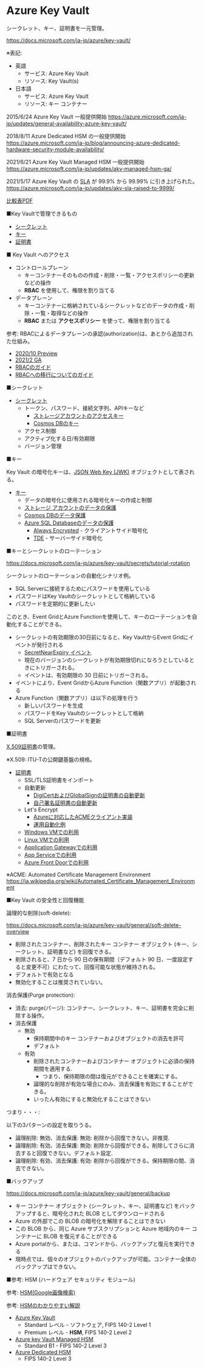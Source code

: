# Azure Key Vault

シークレット、キー、証明書を一元管理。

https://docs.microsoft.com/ja-jp/azure/key-vault/

※表記:

- 英語
  - サービス: Azure Key Vault
  - リソース: Key Vault(s)
- 日本語
  - サービス: Azure Key Vault 
  - リソース: キー コンテナー

2015/6/24 Azure Key Vault 一般提供開始 https://azure.microsoft.com/ja-jp/updates/general-availability-azure-key-vault/

2018/8/11 Azure Dedicated HSM の一般提供開始 https://azure.microsoft.com/ja-jp/blog/announcing-azure-dedicated-hardware-security-module-availability/

2021/6/21 Azure Key Vault Managed HSM 一般提供開始 https://azure.microsoft.com/ja-jp/updates/akv-managed-hsm-ga/

2021/5/17 Azure Key Vault の [SLA](https://azure.microsoft.com/en-au/support/legal/sla/key-vault/v1_0/) が 99.9% から 99.99% に引き上げられた。https://azure.microsoft.com/ja-jp/updates/akv-sla-raised-to-9999/

[比較表PDF](../AZ-204/pdf/mod07/キー管理サービス.pdf)

■Key Vaultで管理できるもの

- [シークレット](https://docs.microsoft.com/ja-jp/azure/key-vault/secrets/)
- [キー](https://docs.microsoft.com/ja-jp/azure/key-vault/keys/)
- [証明書](https://docs.microsoft.com/ja-jp/azure/key-vault/certificates/)

■ Key Vault へのアクセス

- コントロールプレーン
  - キーコンテナーそのものの作成・削除・一覧・アクセスポリシーの更新などの操作
  - **RBAC** を使用して、権限を割り当てる
- データプレーン
  - キーコンテナーに格納されているシークレットなどのデータの作成・削除・一覧・取得などの操作
  - **RBAC** または **アクセスポリシー** を使って、権限を割り当てる

参考: RBACによるデータプレーンの承認(authorization)は、あとから追加された仕組み。

- [2020/10 Preview](https://azure.microsoft.com/ja-jp/updates/azure-rolebased-access-control-rbac-for-azure-key-vault-data-plane-authorization-is-now-in-preview/)
- [2021/2 GA](https://azure.microsoft.com/ja-jp/updates/azure-rolebased-access-control-rbac-for-azure-key-vault-data-plane-authorization-is-now-available/)
- [RBACのガイド](https://docs.microsoft.com/ja-jp/azure/key-vault/general/rbac-guide)
- [RBACへの移行についてのガイド](https://docs.microsoft.com/ja-jp/azure/key-vault/general/rbac-migration)


■シークレット

- [シークレット](https://docs.microsoft.com/ja-jp/azure/key-vault/secrets/)
  - トークン、パスワード、接続文字列、APIキーなど
    - [ストレージアカウントのアクセスキー](https://docs.microsoft.com/ja-jp/azure/storage/common/storage-account-keys-manage?tabs=azure-portal)
    - [Cosmos DBのキー](https://docs.microsoft.com/ja-jp/azure/cosmos-db/access-secrets-from-keyvault)
  - アクセス制御
  - アクティブ化する日/有効期限
  - バージョン管理

■キー

Key Vault の暗号化キーは、[JSON Web Key (JWK)](https://datatracker.ietf.org/doc/html/draft-ietf-jose-json-web-key) オブジェクトとして表される。

- [キー](https://docs.microsoft.com/ja-jp/azure/key-vault/keys/)
  - データの暗号化に使用される暗号化キーの作成と制御
  - [ストレージ アカウントのデータの保護](https://docs.microsoft.com/ja-jp/azure/storage/common/customer-managed-keys-overview)
  - [Cosmos DBのデータ保護](https://docs.microsoft.com/ja-jp/azure/cosmos-db/how-to-setup-cmk)
  - [Azure SQL Databaseのデータの保護](https://docs.microsoft.com/ja-jp/azure/azure-sql/database/always-encrypted-azure-key-vault-configure?tabs=azure-powershell)
    - [Always Encrypted](https://docs.microsoft.com/ja-jp/sql/relational-databases/security/encryption/always-encrypted-database-engine?view=sql-server-ver15) - クライアントサイド暗号化
    - [TDE](https://docs.microsoft.com/ja-jp/sql/relational-databases/security/encryption/transparent-data-encryption?view=sql-server-ver15) - サーバーサイド暗号化

■キーとシークレットのローテーション

https://docs.microsoft.com/ja-jp/azure/key-vault/secrets/tutorial-rotation

シークレットのローテーションの自動化シナリオ例。

- SQL Serverに接続するためにパスワードを使用している
- パスワードはKey Vaultのシークレットとして格納している
- パスワードを定期的に更新したい

このとき、Event GridとAzure Functionを使用して、キーのローテーションを自動化することができる。

- シークレットの有効期限の30日前になると、Key VaultからEvent Gridにイベントが発行される
  - [SecretNearExpiry イベント](https://docs.microsoft.com/ja-jp/azure/event-grid/event-schema-key-vault)
  - 現在のバージョンのシークレットが有効期限切れになろうとしているときにトリガーされる。
  - イベントは、有効期限の 30 日前にトリガーされる。
- イベントにより、Event GridからAzure Function（関数アプリ）が起動される
- Azure Function（関数アプリ）は以下の処理を行う
  - 新しいパスワードを生成
  - パスワードをKey Vaultのシークレットとして格納
  - SQL Serverのパスワードを更新

■証明書

[X.509証明書](https://ja.wikipedia.org/wiki/X.509)の管理。

※X.509: ITU-Tの公開鍵基盤の規格。

- [証明書](https://docs.microsoft.com/ja-jp/azure/key-vault/certificates/)
  - SSL/TLS証明書をインポート
  - 自動更新
    - [DigiCertおよびGlobalSignの証明書の自動更新](https://docs.microsoft.com/ja-jp/azure/key-vault/certificates/overview-renew-certificate#renew-an-integrated-ca-certificate)
    - [自己署名証明書の自動更新](https://docs.microsoft.com/ja-jp/azure/key-vault/certificates/overview-renew-certificate#renew-a-self-signed-certificate)
  - Let's Encrypt
    - [Azureに対応したACMEクライアント実装](https://letsencrypt.org/ja/docs/client-options/#clients-microsoft-azure)
    - [運用自動化例](https://blog.shibayan.jp/entry/20180927/1537974023)
  - [Windows VMでの利用](https://docs.microsoft.com/ja-jp/azure/virtual-machines/windows/tutorial-secure-web-server)
  - [Linux VMでの利用](https://docs.microsoft.com/ja-jp/azure/virtual-machines/linux/tutorial-secure-web-server)
  - [Application Gatewayでの利用](https://docs.microsoft.com/ja-jp/azure/application-gateway/key-vault-certs)
  - [App Serviceでの利用](https://docs.microsoft.com/ja-jp/azure/app-service/configure-ssl-certificate#import-a-certificate-from-key-vault)
  - [Azure Front Doorでの利用](https://docs.microsoft.com/ja-jp/azure/frontdoor/front-door-custom-domain-https)

※ACME: Automated Certificate Management Environment
https://ja.wikipedia.org/wiki/Automated_Certificate_Management_Environment

■Key Vault の安全性と回復機能

論理的な削除(soft-delete):

https://docs.microsoft.com/ja-jp/azure/key-vault/general/soft-delete-overview

- 削除されたコンテナー、削除されたキー コンテナー オブジェクト (キー、シークレット、証明書など) を回復できる。
- 削除されると、7 日から 90 日の保有期間（デフォルト 90 日、一度設定すると変更不可）にわたって、回復可能な状態が維持される。
- デフォルトで有効となる
- 無効化することは推奨されていない。

消去保護(Purge protection):

- 消去: purge(パージ): コンテナー、シークレット、キー、証明書を完全に削除する操作。
- 消去保護
  - 無効
    - 保持期間中のキー コンテナーおよびオブジェクトの消去を許可
    - デフォルト
  - 有効
    - 削除されたコンテナーおよびコンテナー オブジェクトに必須の保持期間を適用する.
      - つまり、保持期限の間は復元ができることを確実にする。
    - 論理的な削除が有効な場合にのみ、消去保護を有効にすることができる。
    - いったん有効にすると無効化することはできない

つまり・・・:

以下の3パターンの設定を取りうる。

- 論理削除: 無効、消去保護: 無効: 削除から回復できない。非推奨. 
- 論理削除: 有効、消去保護: 無効: 削除から回復ができる。削除してさらに消去すると回復できない。デフォルト設定. 
- 論理削除: 有効、消去保護: 有効: 削除から回復ができる。保持期限の間、消去できない。

■バックアップ

https://docs.microsoft.com/ja-jp/azure/key-vault/general/backup

- キー コンテナー オブジェクト (シークレット、キー、証明書など) をバックアップすると、暗号化された BLOB としてダウンロードされる
- Azure の外部でこの BLOB の暗号化を解除することはできない
- この BLOB から、同じ Azure サブスクリプションと Azure 地域内のキー コンテナーに BLOB を復元することができる
- Azure portalから、または、コマンドから、バックアップと復元を実行できる
- 現時点では、個々のオブジェクトのバックアップが可能。コンテナー全体のバックアップはできない。

■参考: HSM (ハードウェア セキュリティ モジュール)

参考: [HSM(Google画像検索)](https://www.google.com/search?q=hsm+luna&tbm=isch)

参考: [HSMのわかりやすい解説](https://www.intellilink.co.jp/business/security/thales_luna_nw_hsm.aspx)

- [Azure Key Vault](https://azure.microsoft.com/ja-jp/services/key-vault/)
  - Standard レベル - ソフトウェア, FIPS 140-2 Level 1
  - Premium レベル - **HSM**, FIPS 140-2 Level 2
- [Azure key Vault Managed HSM](https://docs.microsoft.com/ja-jp/azure/key-vault/managed-hsm/)
  - Standard B1 - FIPS 140-2 Level 3
- [Azure Dedicated HSM](https://azure.microsoft.com/ja-jp/services/azure-dedicated-hsm/) 
  - FIPS 140-2 Level 3

